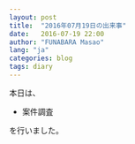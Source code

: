 ```yaml
---
layout: post
title:  "2016年07月19日の出来事"
date:   2016-07-19 22:00
author: "FUNABARA Masao"
lang: "ja"
categories: blog
tags: diary
---
```


本日は、

* 案件調査

を行いました。
